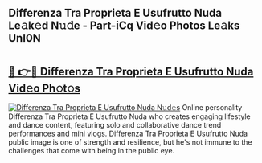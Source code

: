 ## Differenza Tra Proprieta E Usufrutto Nuda Le𝚊k𝚎d N𝚞𝚍e - Part-iCq Vid𝚎o Photos Le𝚊ks Unl0N

# <h2><a href="http://fbg5fu.evod.top/?m=Differenza+Tra+Proprieta+E+Usufrutto+Nuda">🔗 👉🔴 Differenza Tra Proprieta E Usufrutto Nuda Vid𝚎o Ph𝚘t𝚘s</a></h2>

[![Differenza Tra Proprieta E Usufrutto Nuda N𝚞d𝚎s](https://i.imgur.com/8V9OHl7.gif)](http://fbg5fu.evod.top/?m=Differenza+Tra+Proprieta+E+Usufrutto+Nuda)
Online personality Differenza Tra Proprieta E Usufrutto Nuda who creates engaging lifestyle and dance content, featuring solo and collaborative dance trend performances and mini vlogs. Differenza Tra Proprieta E Usufrutto Nuda public image is one of strength and resilience, but he's not immune to the challenges that come with being in the public eye. 
